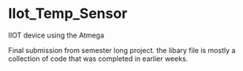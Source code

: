 # IIot_Temp_Sensor
IIOT device using the Atmega 

Final submission from semester long project. the libary file is mostly a collection of code that was completed in earlier weeks.
